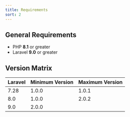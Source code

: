 ```yaml
---
title: Requirements
sort: 2
---
```


## General Requirements

-   PHP **8.1** or greater
-   Laravel **9.0** or greater

## Version Matrix

| Laravel | Minimum Version | Maximum Version |
| ------- | --------------- |-----------------|
| 7.28    | 1.0.0           | 1.0.1           |
| 8.0     | 1.0.0           | 2.0.2           |
 | 9.0 | 2.0.0 | |
